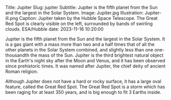 Title: Jupiter
Slug: jupiter
Subtitle: Jupiter is the fifth planet from the Sun and the largest in the Solar System.
Image: Jupiter.jpg
Illustration: Jupiter-ill.png
Caption: Jupiter taken by the Hubble Space Telescope. The Great Red Spot is clearly visible on the left, surrounded by bands of swirling clouds. ESA/Hubble
date: 2023-11-16 10:20:00

<p>Jupiter is the fifth planet from the Sun and the largest in the Solar System. It is a gas giant with a mass more than two and a half times that of all the other planets in the Solar System combined, and slightly less than one one-thousandth the mass of the Sun. Jupiter is the third brightest natural object in the Earth's night sky after the Moon and Venus, and it has been observed since prehistoric times. It was named after Jupiter, the chief deity of ancient Roman religion.</p>

<p>Although Jupiter does not have a hard or rocky surface, it has a large oval feature, called the Great Red Spot. The Great Red Spot is a storm which has been raging for at least 350 years, and is big enough to fit 3 Earths inside.</p>